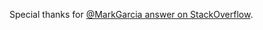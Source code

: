 Special thanks for [@MarkGarcia answer on StackOverflow](https://stackoverflow.com/questions/24795012/a-polymorphic-collection-of-curiously-recurring-template-pattern-crtp-in-c/24795225#24795225).
